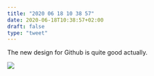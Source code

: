 ```yaml
---
title: "2020 06 18 10 38 57"
date: 2020-06-18T10:38:57+02:00
draft: false
type: "tweet"
---
```

The new design for Github is quite good actually.

![](/img/2020-06-18-10-39-50.png)
